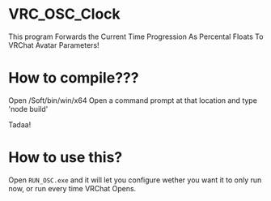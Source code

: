 # VRC_OSC_Clock
This program Forwards the Current Time Progression As Percental Floats To VRChat Avatar Parameters!

# How to compile???

Open /Soft/bin/win/x64
Open a command prompt at that location and type 'node build'

Tadaa!


# How to use this?

Open `RUN_OSC.exe` and it will let you configure wether you want it to only run now, or run every time VRChat Opens.
